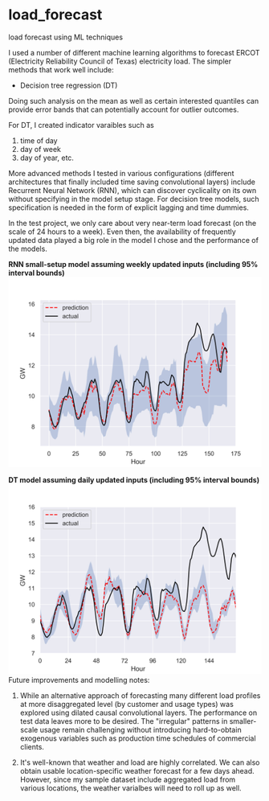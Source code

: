 # load_forecast
load forecast using ML techniques

I used a number of different machine learning algorithms to forecast ERCOT (Electricity Reliability Council of Texas) electricity load.
The simpler methods that work well include:
* Decision tree regression (DT) 

Doing such analysis on the mean as well as certain interested quantiles can provide error bands that can potentially account for outlier outcomes.

For DT, I created indicator varaibles such as
1. time of day
2. day of week
3. day of year, etc.

More advanced methods I tested in various configurations (different architectures that finally included time saving convolutional layers) include Recurrent Neural Network (RNN), which can discover cyclicality on its own without specifying in the model setup stage. For decision tree models, such specification is needed in the form of explicit lagging and time dummies.

In the test project, we only care about very near-term load forecast (on the scale of 24 hours to a week). Even then, the availability of frequently updated data played a big role in the model I chose and the performance of the models.

**RNN small-setup model assuming weekly updated inputs (including 95% interval bounds)**
![Alt text](/quantile_reg_168.png?raw=true)

**DT model assuming daily updated inputs (including 95% interval bounds)**
![Alt text](/quantile_rnn_168.png?raw=true)
Future improvements and modelling notes:
1. While an alternative approach of forecasting many different load profiles at more disaggregated level (by customer and usage types) was explored using dilated causal convolutional layers. The performance on test data leaves more to be desired. The "irregular" patterns in smaller-scale usage remain challenging without introducing hard-to-obtain exogenous variables such as production time schedules of commercial clients.

2. It's well-known that weather and load are highly correlated. We can also obtain usable location-specific weather forecast for a few days ahead. However, since my sample dataset include aggregated load from various locations, the weather varialbes will need to roll up as well.
